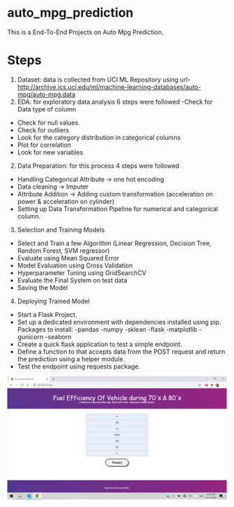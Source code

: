 # auto_mpg_prediction
This is a End-To-End Projects on Auto Mpg Prediction.

# Steps
1. Dataset: data is collected from UCI ML Repository using url- http://archive.ics.uci.edu/ml/machine-learning-databases/auto-mpg/auto-mpg.data
2. EDA: for exploratory data analysis 6 steps were followed
  -Check for Data type of column
  - Check for null values.
  - Check for outliers
  - Look for the category distribution in categorical columns
  - Plot for correlation
  - Look for new variables
2. Data Preparation: for this process 4 steps were followed
  - Handling Categorical Attribute -> one hot encoding
  - Data cleaning -> Imputer
  - Attribute Addition -> Adding custom transformation (acceleration on power & acceleration on cylinder)
  - Setting up Data Transformation Pipeline for numerical and categorical column.
3. Selection and Training Models
  - Select and Train a few Algorithm (Linear Regression, Decision Tree, Random Forest, SVM regressor)
  - Evaluate using Mean Squared Error
  - Model Evaluation using Cross Validation
  - Hyperparameter Tuning using GridSearchCV
  - Evaluate the Final System on test data
  - Saving the Model
 4. Deploying Trained Model
  - Start a Flask Project.
  - Set up a dedicated environment with dependencies installed using pip.
    Packages to install:
    -pandas
    -numpy
    -sklean
    -flask
    -matplotlib
    -gunicorn
    -seaborn
  - Create a quick flask application to test a simple endpoint.
  - Define a function to that accepts data from the POST request and return the prediction using a helper module.
  - Test the endpoint using requests package.
  

![Screenshot](/readme_resource/s1.png)
